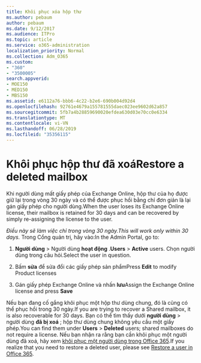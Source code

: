 ```yaml
---
title: Khôi phục xóa hộp thư
ms.author: pebaum
author: pebaum
ms.date: 9/12/2017
ms.audience: ITPro
ms.topic: article
ms.service: o365-administration
localization_priority: Normal
ms.collection: Adm_O365
ms.custom:
- "360"
- "3500005"
search.appverid:
- MOE150
- MED150
- MBS150
ms.assetid: e6112a76-bbb6-4c22-b2e6-690b004d92d4
ms.openlocfilehash: 92761e4679a155781555daec023ee9602d62a857
ms.sourcegitcommit: 5fb7a4b28859690020efdea630d03e70cc0e6334
ms.translationtype: MT
ms.contentlocale: vi-VN
ms.lasthandoff: 06/28/2019
ms.locfileid: "35356115"
---
```

# <a name="restore-a-deleted-mailbox"></a><span data-ttu-id="d1391-102">Khôi phục hộp thư đã xoá</span><span class="sxs-lookup"><span data-stu-id="d1391-102">Restore a deleted mailbox</span></span>

<span data-ttu-id="d1391-103">Khi người dùng mất giấy phép của Exchange Online, hộp thư của họ được giữ lại trong vòng 30 ngày và có thể được phục hồi bằng chỉ đơn giản là lại gán giấy phép cho người dùng.</span><span class="sxs-lookup"><span data-stu-id="d1391-103">When the user loses its Exchange Online license, their mailbox is retained for 30 days and can be recovered by simply re-assigning the license to the user.</span></span>
  
 <span data-ttu-id="d1391-104">*Điều này sẽ làm việc chỉ trong vòng 30 ngày.*</span><span class="sxs-lookup"><span data-stu-id="d1391-104">*This will work only within 30 days.*</span></span>  <span data-ttu-id="d1391-105">Trong Cổng quản trị, hãy vào:</span><span class="sxs-lookup"><span data-stu-id="d1391-105">In the Admin Portal, go to:</span></span>
  
1. <span data-ttu-id="d1391-106">**Người dùng** \> Người dùng **hoạt động** .</span><span class="sxs-lookup"><span data-stu-id="d1391-106">**Users** \> **Active** users.</span></span> <span data-ttu-id="d1391-107">Chọn người dùng trong câu hỏi.</span><span class="sxs-lookup"><span data-stu-id="d1391-107">Select the user in question.</span></span>

2. <span data-ttu-id="d1391-108">Bấm **sửa** để sửa đổi các giấy phép sản phẩm</span><span class="sxs-lookup"><span data-stu-id="d1391-108">Press **Edit** to modify Product licenses</span></span>

3. <span data-ttu-id="d1391-109">Gán giấy phép Exchange Online và nhấn **lưu**</span><span class="sxs-lookup"><span data-stu-id="d1391-109">Assign the Exchange Online license and press **Save**</span></span>

<span data-ttu-id="d1391-110">Nếu bạn đang cố gắng khôi phục một hộp thư dùng chung, đó là cũng có thể phục hồi trong 30 ngày.</span><span class="sxs-lookup"><span data-stu-id="d1391-110">If you are trying to recover a Shared mailbox, it is also recoverable for 30 days.</span></span> <span data-ttu-id="d1391-111">Bạn có thể tìm thấy dưới **người dùng** \> người dùng **đã bị xoá** ; hộp thư dùng chung không yêu cầu một giấy phép.</span><span class="sxs-lookup"><span data-stu-id="d1391-111">You can find them under **Users** \> **Deleted** users; shared mailboxes do not require a license.</span></span> <span data-ttu-id="d1391-112">Nếu bạn nhận ra rằng bạn cần khôi phục một người dùng đã xoá, hãy xem [khôi phục một người dùng trong Office 365](https://docs.microsoft.com/en-us/office365/admin/add-users/restore-user).</span><span class="sxs-lookup"><span data-stu-id="d1391-112">If you realize that you need to restore a deleted user, please see [Restore a user in Office 365](https://docs.microsoft.com/en-us/office365/admin/add-users/restore-user).</span></span>
  